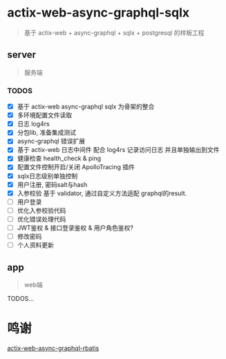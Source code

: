 # actix-web-async-graphql-sqlx

> 基于 actix-web + async-graphql + sqlx + postgresql 的样板工程

## server

> 服务端

### TODOS

- [x] 基于 actix-web async-graphql sqlx 为骨架的整合
- [x] 多环境配置文件读取
- [x] 日志 log4rs
- [x] 分包lib, 准备集成测试  
- [x] async-graphql 错误扩展
- [x] 基于 actix-web 日志中间件 配合 log4rs 记录访问日志 并且单独输出到文件
- [x] 健康检查  health_check & ping
- [x] 配置文件控制开启/关闭  ApolloTracing 插件  
- [x] sqlx日志级别单独控制
- [x] 用户注册, 密码salt与hash
- [x] 入参校验 基于 validator, 通过自定义方法适配 graphql的result.
- [ ] 用户登录
- [ ] 优化入参校验代码
- [ ] 优化错误处理代码
- [ ] JWT鉴权 & 接口登录鉴权 & 用户角色鉴权?
- [ ] 修改密码
- [ ] 个人资料更新

## app

> web端

TODOS...

# 鸣谢
[actix-web-async-graphql-rbatis](https://github.com/zzy/actix-web-async-graphql-rbatis)